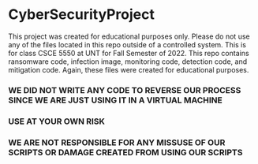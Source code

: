 # CyberSecurityProject

This project was created for educational purposes only.
Please do not use any of the files located in this repo outside of a controlled system.
This is for class CSCE 5550 at UNT for Fall Semester of 2022.
This repo contains ransomware code, infection image, monitoring code, detection code, and mitigation code.
Again, these files were created for educational purposes.

### WE DID NOT WRITE ANY CODE TO REVERSE OUR PROCESS SINCE WE ARE JUST USING IT IN A VIRTUAL MACHINE
### USE AT YOUR OWN RISK
### WE ARE NOT RESPONSIBLE FOR ANY MISSUSE OF OUR SCRIPTS OR DAMAGE CREATED FROM USING OUR SCRIPTS
